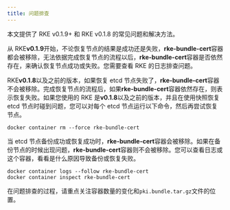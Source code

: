 ```yaml
---
title: 问题排查
---
```


本文提供了 RKE v0.1.9+ 和 RKE v0.1.8 的常见问题和解决方法。

从 RKE**v0.1.9**开始，不论恢复节点的结果是成功还是失败，**rke-bundle-cert**容器都会被移除，无法依据完成恢复节点的流程以后，**rke-bundle-cert**容器是否依然存在，来确认恢复节点成功或失败。您需要查看 RKE 的日志排查问题。

RKE**v0.1.8**以及之前的版本，如果恢复 etcd 节点失败了，**rke-bundle-cert**容器不会被移除。完成恢复节点的流程后，如果**rke-bundle-cert**容器依然存在，则表示恢复失败。如果您使用的 RKE 是**v0.1.8**以及之前的版本，并且在使用快照恢复 etcd 节点时碰到问题，您可以对每个 etcd 节点运行以下命令，然后再尝试恢复节点。

```shell
docker container rm --force rke-bundle-cert
```

当 etcd 节点备份成功或恢复成功时，**rke-bundle-cert**容器会被移除。如果在备份节点的时候出现问题，**rke-bundle-cert**容器则不会被移除。您可以查看日志或这个容器，看看是什么原因导致备份或恢复失败。

```shell
docker container logs --follow rke-bundle-cert
docker container inspect rke-bundle-cert
```

在问题排查的过程，请重点关注容器数量的变化和`pki.bundle.tar.gz`文件的位置。
